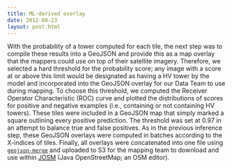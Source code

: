 ```yaml
---
title: ML-derived overlay
date: 2012-08-23
layout: post.html
---
```


With the probability of a tower computed for each tile, the next step was to compile these results into a GeoJSON and provide this as a map overlay that the mappers could use on top of their satellite imagery. Therefore, we selected a hard threshold for the probability score; any image with a score at or above this limit would be designated as having a HV tower by the model and incorporated into the GeoJSON overlay for our Data Team to use during mapping. To choose this threshold, we computed the Receiver Operator Characteristic (ROC) curve and plotted the distributions of scores for positive and negative examples (i.e., containing or not containing HV towers). These tiles were included in a GeoJSON map that simply marked a square outlining every positive prediction. The threshold was set at 0.97 in an attempt to balance true and false positives. As in the previous inference step, these GeoJSON overlays were computed in batches according to the X-indices of tiles. Finally, all overlays were concatenated into one file using [`geojson-merge`](https://github.com/mapbox/geojson-merge) and uploaded to S3 for the mapping team to download and use within [JOSM](https://josm.openstreetmap.de/) (Java OpenStreetMap; an OSM editor).

